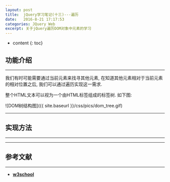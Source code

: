 ```yaml
---
layout: post
title:  jQuery学习笔记(十三)---遍历
date:   2016-8-21 17:17:53
categories: JQuery Web
excerpt: 关于jQuery遍历DOM对象中元素的学习
---
```


* content
{: toc}

## 功能介绍

---

我们有时可能需要通过当前元素来找寻其他元素, 在知道其他元素相对于当前元素的相对位置之后, 我们可以通过遍历实现这一需求. 

整个HTML文本可以视为一个由HTML标签组成的标签树. 如下图:

![DOM树结构图]({{ site.baseurl }}/css/pics/dom_tree.gif)

---

## 实现方法

---

---

## 参考文献

---

* **[w3school](http://www.w3school.com.cn/jquery/jquery_traversing.asp)**